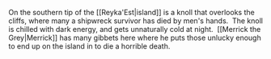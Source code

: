 On the southern tip of the [[Reyka'Est|island]] is a knoll that overlooks the cliffs, where many a shipwreck survivor has died by men's hands.  The knoll is chilled with dark energy, and gets unnaturally cold at night.  [[Merrick the Grey|Merrick]] has many gibbets here where he puts those unlucky enough to end up on the island in to die a horrible death.
